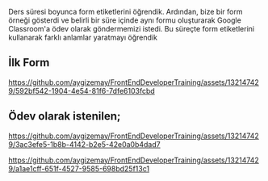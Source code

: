 Ders süresi boyunca form etiketlerini öğrendik. Ardından, bize bir form örneği gösterdi ve belirli bir süre içinde aynı formu oluşturarak Google Classroom'a ödev olarak göndermemizi istedi. Bu süreçte form etiketlerini kullanarak farklı anlamlar yaratmayı öğrendik

## İlk Form

https://github.com/aygizemay/FrontEndDeveloperTraining/assets/132147429/592bf542-1904-4e54-81f6-7dfe6103fcbd



## Ödev olarak istenilen;


https://github.com/aygizemay/FrontEndDeveloperTraining/assets/132147429/3ac3efe5-1b8b-4142-b2e5-42e0a0b4dad7



https://github.com/aygizemay/FrontEndDeveloperTraining/assets/132147429/a1ae1cff-651f-4527-9585-698bd25f13c1

